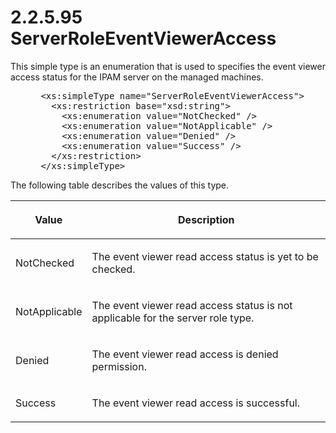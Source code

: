 <html dir="LTR" xmlns:mshelp="http://msdn.microsoft.com/mshelp" xmlns:ddue="http://ddue.schemas.microsoft.com/authoring/2003/5" xmlns:xlink="http://www.w3.org/1999/xlink" xmlns:tool="http://www.microsoft.com/tooltip">
 <body>
 <div id="header">
 <h1 class="heading">2.2.5.95 ServerRoleEventViewerAccess</h1>
 </div>
 <div id="mainSection">
 <div id="mainBody">
 <div id="allHistory" class="saveHistory"></div>
 <div id="sectionSection0" class="section" name="collapseableSection">
 

<p>This simple type is an enumeration that is used to specifies
the event viewer access status for the IPAM server on the managed machines.</p>

<dl>
<dd>
<div><pre> &lt;xs:simpleType name=&quot;ServerRoleEventViewerAccess&quot;&gt;
   &lt;xs:restriction base=&quot;xsd:string&quot;&gt;
     &lt;xs:enumeration value=&quot;NotChecked&quot; /&gt;
     &lt;xs:enumeration value=&quot;NotApplicable&quot; /&gt;
     &lt;xs:enumeration value=&quot;Denied&quot; /&gt;
     &lt;xs:enumeration value=&quot;Success&quot; /&gt;
   &lt;/xs:restriction&gt;
 &lt;/xs:simpleType&gt;
</pre></div>
</dd></dl>

<p>The following table describes the values of this type.</p>

<table>
 <thead>
 <tr>
 <th>
 <p>Value</p>
 </th>
 <th>
 <p>Description</p>
 </th>
 </tr>
 </thead>
 <tr>
 <td>
 <p>NotChecked</p>
 </td>
 <td>
 <p>The event viewer read access status is yet to be
 checked.</p>
 </td>
 </tr>
 <tr>
 <td>
 <p>NotApplicable</p>
 </td>
 <td>
 <p>The event viewer read access status is not applicable
 for the server role type.</p>
 </td>
 </tr>
 <tr>
 <td>
 <p>Denied</p>
 </td>
 <td>
 <p>The event viewer read access is denied permission.</p>
 </td>
 </tr>
 <tr>
 <td>
 <p>Success</p>
 </td>
 <td>
 <p>The event viewer read access is successful.</p>
 </td>
 </tr>
</table>

<p> </p>


 </div>
 </div>
 </div>
 </body>
</html>